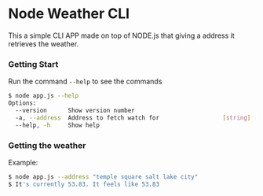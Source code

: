 # Node Weather CLI

This a simple CLI APP made on top of NODE.js that giving a address it retrieves the weather.

### Getting Start

Run the command `--help` to see the commands

```sh
$ node app.js --help
Options:
  --version      Show version number                                   [boolean]
  -a, --address  Address to fetch watch for                  [string] [required]
  --help, -h     Show help                                             [boolean]
```

### Getting the weather

Example:

```sh
$ node app.js --address "temple square salt lake city"
$ It's currently 53.83. It feels like 53.83
```
